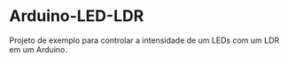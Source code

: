# Arduino-LED-LDR
 Projeto de exemplo para controlar a intensidade de um LEDs com um LDR em um Arduino.
